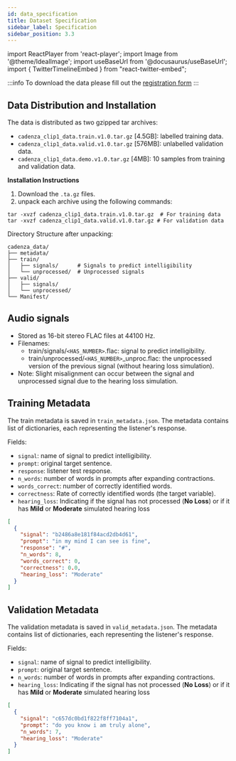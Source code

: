 ```yaml
---
id: data_specification
title: Dataset Specification
sidebar_label: Specification
sidebar_position: 3.3
---
```

import ReactPlayer from 'react-player';
import Image from '@theme/IdealImage';
import useBaseUrl from '@docusaurus/useBaseUrl';
import { TwitterTimelineEmbed } from "react-twitter-embed";

:::info
To download the data please fill out the [registration form](../take_part/registration)
:::


## Data Distribution and Installation

The data is distributed as two gzipped tar archives:

* `cadenza_clip1_data.train.v1.0.tar.gz` [4.5GB]: labelled training data.
* `cadenza_clip1_data.valid.v1.0.tar.gz` [576MB]: unlabelled validation data.
* `cadenza_clip1_data.demo.v1.0.tar.gz` [4MB]: 10 samples from training and validation data.

**Installation Instructions**

1. Download the `.ta.gz` files.
2. unpack each archive using the following commands:
```shell
tar -xvzf cadenza_clip1_data.train.v1.0.tar.gz  # For training data
tar -xvzf cadenza_clip1_data.valid.v1.0.tar.gz # For validation data
```

Directory Structure after unpacking:

```shell
cadenza_data/
├── metadata/        
├── train/
│   ├── signals/      # Signals to predict intelligibility
│   └── unprocessed/  # Unprocessed signals
├── valid/  
│   ├── signals/      
│   └── unprocessed/  
└── Manifest/
```

## Audio signals

* Stored as 16-bit stereo FLAC files at 44100 Hz.
* Filenames:
    * train/signals/`<HAS_NUMBER>`.flac: signal to predict intelligibility.
    * train/unprocessed/`<HAS_NUMBER>`_unproc.flac: the unprocessed version of the previous signal (without hearing loss simulation).
* Note: Slight misalignment can occur between the signal and unprocessed signal due to the hearing loss simulation.



## Training Metadata

The train metadata is saved in `train_metadata.json`. 
The metadata contains list of dictionaries, each representing the listener's response.

Fields:
* `signal`: name of signal to predict intelligibility.
* `prompt`: original target sentence.
* `response`: listener test response.
* `n_words`: number of words in prompts after expanding contractions.
* `words_correct`: number of correctly identified words.
* `correctness`: Rate of correctly identified words (the target variable).
* `hearing_loss`: Indicating if the signal has not processed (**No Loss**) or if it has **Mild** or **Moderate** simulated hearing loss 

```json title="cadenza_data/metadata/train_metadata.json"
[
  {
    "signal": "b2486a8e181f84acd2db4d61",
    "prompt": "in my mind I can see is fine",
    "response": "#",
    "n_words": 8,
    "words_correct": 0,
    "correctness": 0.0,
    "hearing_loss": "Moderate"
  }
]
```

## Validation Metadata

The validation metadata is saved in `valid_metadata.json`.
The metadata contains list of dictionaries, each representing the listener's response.

Fields:
* `signal`: name of signal to predict intelligibility.
* `prompt`: original target sentence.
* `n_words`: number of words in prompts after expanding contractions.
* `hearing_loss`: Indicating if the signal has not processed (**No Loss**) or if it has **Mild** or **Moderate** simulated hearing loss

```json title="cadenza_data/metadata/valid_metadata.json"
[
  {
    "signal": "c657dc0bd1f822f8ff7104a1",
    "prompt": "do you know i am truly alone",
    "n_words": 7,
    "hearing_loss": "Moderate"
  }
]
```



  